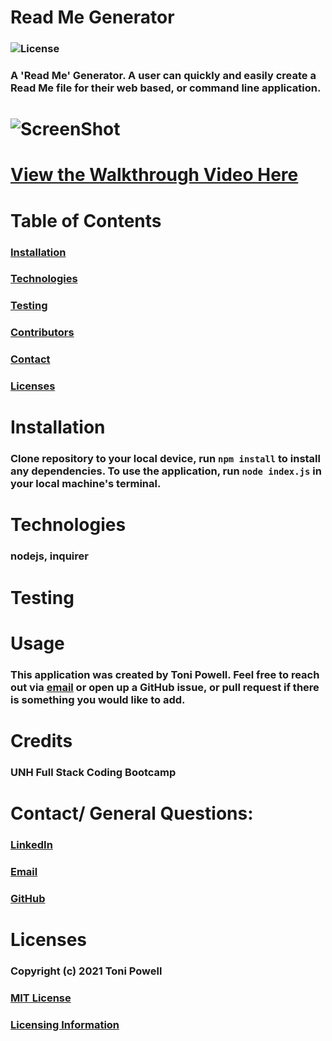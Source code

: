 # Read Me Generator 
### ![License](https://img.shields.io/badge/License-MIT-brightgreen.svg)
### A 'Read Me' Generator. A user can quickly and easily create a Read Me file for their web based, or command line application. 
# ![ScreenShot](https://user-images.githubusercontent.com/72999798/108395425-c1ed4780-71e3-11eb-907b-253eb26dc866.png)
# [View the Walkthrough Video Here](https://drive.google.com/file/d/1WA2Z4HKzhtzKMtDfxk0jBbSyMC40xI3V/view?usp=sharing)

# Table of Contents
### [Installation](#Installation)
### [Technologies](#Technologies)
### [Testing](#Testing)
### [Contributors](#Contributors)
### [Contact](#Contact)
### [Licenses](#Licenses)


# Installation 
### Clone repository to your local device, run `npm install` to install any dependencies. To use the application, run `node index.js` in your local machine's terminal.

# Technologies
### nodejs, inquirer

# Testing
### 

# Usage
### This application was created by Toni Powell. Feel free to reach out via [email](tonipow3ll@gmail.com) or open up a GitHub issue, or pull request if there is something you would like to add. 

# Credits
### UNH Full Stack Coding Bootcamp



# Contact/ General Questions:
### [LinkedIn](https://www.linkedin.com/in/tonipowell13)
### [Email](tonipow3ll@gmail.com)
### [GitHub](tonipow3ll.github.io)

# Licenses
### Copyright (c) 2021 Toni Powell
### [MIT License](https://opensource.org/licenses/MIT)
### [Licensing Information](https://opensource.org/licenses/MIT)

